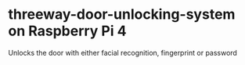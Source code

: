 # threeway-door-unlocking-system on Raspberry Pi 4
Unlocks the door with either facial recognition, fingerprint or password
